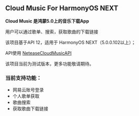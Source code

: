 ## Cloud Music For HarmonyOS NEXT

**Cloud Music 是鸿蒙5.0上的音乐下载App**

用户可以通过歌单、搜索，获取歌曲的下载链接

该项目基于API 12，适用于 HarmonyOS NEXT（5.0.0.102以上）；

API使用 [NeteaseCloudMusicAPI](https://gitlab.com/Binaryify/neteasecloudmusicapi)



该项目当前为测试版本，更多功能敬请期待。



### 当前支持功能：

- 网易云账号登录
- 个人歌单获取
- 歌曲搜索
- 获取歌曲下载链接

